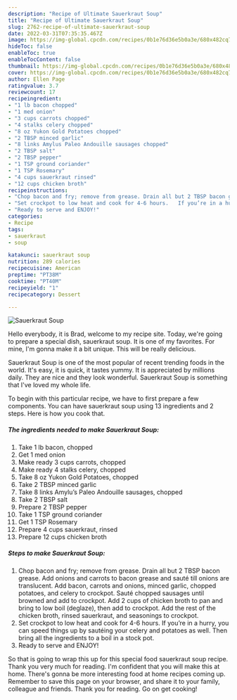 ```yaml
---
description: "Recipe of Ultimate Sauerkraut Soup"
title: "Recipe of Ultimate Sauerkraut Soup"
slug: 2762-recipe-of-ultimate-sauerkraut-soup
date: 2022-03-31T07:35:35.467Z
image: https://img-global.cpcdn.com/recipes/0b1e76d36e5b0a3e/680x482cq70/sauerkraut-soup-recipe-main-photo.jpg
hideToc: false
enableToc: true
enableTocContent: false
thumbnail: https://img-global.cpcdn.com/recipes/0b1e76d36e5b0a3e/680x482cq70/sauerkraut-soup-recipe-main-photo.jpg
cover: https://img-global.cpcdn.com/recipes/0b1e76d36e5b0a3e/680x482cq70/sauerkraut-soup-recipe-main-photo.jpg
author: Ellen Page
ratingvalue: 3.7
reviewcount: 17
recipeingredient:
- "1 lb bacon chopped"
- "1 med onion"
- "3 cups carrots chopped"
- "4 stalks celery chopped"
- "8 oz Yukon Gold Potatoes chopped"
- "2 TBSP minced garlic"
- "8 links Amylus Paleo Andouille sausages chopped"
- "2 TBSP salt"
- "2 TBSP pepper"
- "1 TSP ground coriander"
- "1 TSP Rosemary"
- "4 cups sauerkraut rinsed"
- "12 cups chicken broth"
recipeinstructions:
- "Chop bacon and fry; remove from grease. Drain all but 2 TBSP bacon grease. Add onions and carrots to bacon grease and sauté till onions are translucent.   Add bacon, carrots and onions, minced garlic, chopped potatoes, and celery to crockpot. Sauté chopped sausages until browned and add to crockpot.   Add 2 cups of chicken broth to pan and bring to low boil (deglaze), then add to crockpot. Add the rest of the chicken broth, rinsed sauerkraut, and seasonings to crockpot."
- "Set crockpot to low heat and cook for 4-6 hours.   If you’re in a hurry, you can speed things up by sautéing your celery and potatoes as well. Then bring all the ingredients to a boil in a stock pot."
- "Ready to serve and ENJOY!"
categories:
- Recipe
tags:
- sauerkraut
- soup

katakunci: sauerkraut soup 
nutrition: 289 calories
recipecuisine: American
preptime: "PT38M"
cooktime: "PT40M"
recipeyield: "1"
recipecategory: Dessert

---
```



![Sauerkraut Soup](https://img-global.cpcdn.com/recipes/0b1e76d36e5b0a3e/680x482cq70/sauerkraut-soup-recipe-main-photo.jpg)

Hello everybody, it is Brad, welcome to my recipe site. Today, we're going to prepare a special dish, sauerkraut soup. It is one of my favorites. For mine, I'm gonna make it a bit unique. This will be really delicious.



Sauerkraut Soup is one of the most popular of recent trending foods in the world. It's easy, it is quick, it tastes yummy. It is appreciated by millions daily. They are nice and they look wonderful. Sauerkraut Soup is something that I've loved my whole life.


To begin with this particular recipe, we have to first prepare a few components. You can have sauerkraut soup using 13 ingredients and 2 steps. Here is how you cook that.

<!--inarticleads1-->

##### The ingredients needed to make Sauerkraut Soup:

1. Take 1 lb bacon, chopped
1. Get 1 med onion
1. Make ready 3 cups carrots, chopped
1. Make ready 4 stalks celery, chopped
1. Take 8 oz Yukon Gold Potatoes, chopped
1. Take 2 TBSP minced garlic
1. Take 8 links Amylu’s Paleo Andouille sausages, chopped
1. Take 2 TBSP salt
1. Prepare 2 TBSP pepper
1. Take 1 TSP ground coriander
1. Get 1 TSP Rosemary
1. Prepare 4 cups sauerkraut, rinsed
1. Prepare 12 cups chicken broth




<!--inarticleads2-->

##### Steps to make Sauerkraut Soup:

1. Chop bacon and fry; remove from grease. Drain all but 2 TBSP bacon grease. Add onions and carrots to bacon grease and sauté till onions are translucent.   Add bacon, carrots and onions, minced garlic, chopped potatoes, and celery to crockpot. Sauté chopped sausages until browned and add to crockpot.   Add 2 cups of chicken broth to pan and bring to low boil (deglaze), then add to crockpot. Add the rest of the chicken broth, rinsed sauerkraut, and seasonings to crockpot.
1. Set crockpot to low heat and cook for 4-6 hours.   If you’re in a hurry, you can speed things up by sautéing your celery and potatoes as well. Then bring all the ingredients to a boil in a stock pot.
1. Ready to serve and ENJOY!



So that is going to wrap this up for this special food sauerkraut soup recipe. Thank you very much for reading. I'm confident that you will make this at home. There's gonna be more interesting food at home recipes coming up. Remember to save this page on your browser, and share it to your family, colleague and friends. Thank you for reading. Go on get cooking!
